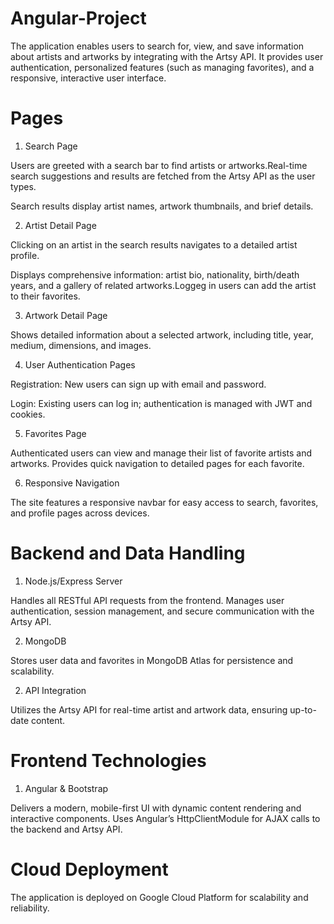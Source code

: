 # Angular-Project

The application enables users to search for, view, and save information about artists and artworks by integrating with the Artsy API. It provides user authentication, personalized features (such as managing favorites), and a responsive, interactive user interface.
# Pages
1. Search Page

Users are greeted with a search bar to find artists or artworks.Real-time search suggestions and results are fetched from the Artsy API as the user types.

Search results display artist names, artwork thumbnails, and brief details.

2. Artist Detail Page

Clicking on an artist in the search results navigates to a detailed artist profile.

Displays comprehensive information: artist bio, nationality, birth/death years, and a gallery of related artworks.Loggeg in users can add the artist to their favorites.

3. Artwork Detail Page

Shows detailed information about a selected artwork, including title, year, medium, dimensions, and images.

4. User Authentication Pages

Registration: New users can sign up with email and password.

Login: Existing users can log in; authentication is managed with JWT and cookies.

5. Favorites Page

Authenticated users can view and manage their list of favorite artists and artworks. Provides quick navigation to detailed pages for each favorite.

6. Responsive Navigation

The site features a responsive navbar for easy access to search, favorites, and profile pages across devices.

# Backend and Data Handling

1. Node.js/Express Server

Handles all RESTful API requests from the frontend. Manages user authentication, session management, and secure communication with the Artsy API.

2. MongoDB 

Stores user data and favorites in MongoDB Atlas for persistence and scalability.

2. API Integration

Utilizes the Artsy API for real-time artist and artwork data, ensuring up-to-date content.

# Frontend Technologies

1. Angular & Bootstrap

Delivers a modern, mobile-first UI with dynamic content rendering and interactive components. Uses Angular’s HttpClientModule for AJAX calls to the backend and Artsy API.

# Cloud Deployment

The application is deployed on Google Cloud Platform for scalability and reliability.
